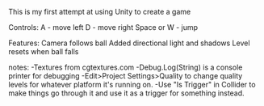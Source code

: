 This is my first attempt at using Unity to create a game

Controls:
A           - move left
D           - move right
Space or W  - jump

Features:
Camera follows ball
Added directional light and shadows
Level resets when ball falls



notes:
-Textures from cgtextures.com
-Debug.Log(String) is a console printer for debugging
-Edit>Project Settings>Quality to change quality levels for 
whatever platform it's running on.
-Use "Is Trigger" in Collider to make things go through it and
use it as a trigger for something instead.
